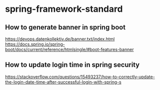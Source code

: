 # spring-framework-standard
##  How to generate banner in spring boot
https://devops.datenkollektiv.de/banner.txt/index.html
https://docs.spring.io/spring-boot/docs/current/reference/htmlsingle/#boot-features-banner

## How to update login time in spring security 
https://stackoverflow.com/questions/15493237/how-to-correctly-update-the-login-date-time-after-successful-login-with-spring-s
